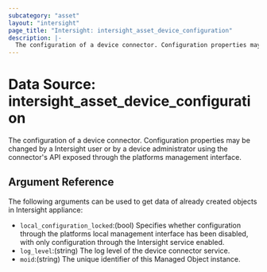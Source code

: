 ```yaml
---
subcategory: "asset"
layout: "intersight"
page_title: "Intersight: intersight_asset_device_configuration"
description: |-
  The configuration of a device connector. Configuration properties may be changed by a Intersight user or by a device administrator using the connector's API exposed through the platforms management interface.
---
```


# Data Source: intersight_asset_device_configuration
The configuration of a device connector. Configuration properties may be changed by a Intersight user or by a device administrator using the connector's API exposed through the platforms management interface.
## Argument Reference
The following arguments can be used to get data of already created objects in Intersight appliance:
* `local_configuration_locked`:(bool) Specifies whether configuration through the platforms local management interface has been disabled, with only configuration through the Intersight service enabled. 
* `log_level`:(string) The log level of the device connector service. 
* `moid`:(string) The unique identifier of this Managed Object instance. 
